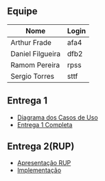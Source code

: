 ## Equipe

| Nome  | Login |
| ------------- | ------------- |
| Arthur Frade  | afa4  |
| Daniel Filgueira  | dfb2  |
| Ramom Pereira  | rpss  |
| Sergio Torres  | sttf  |


## Entrega 1

- [Diagrama dos Casos de Uso](https://github.com/SergioTTF/IF718/blob/master/Entrega1/librarium_useCaseDiagram.pdf)
- [Entrega 1 Completa](https://github.com/SergioTTF/IF718/blob/master/Entrega1/Entrega%201%20-%20Defini%C3%A7%C3%A3o%20das%20equipes%20e%20escopo%20do%20projeto.pdf)

## Entrega 2(RUP)

- [Apresentação RUP](https://github.com/SergioTTF/IF718/blob/master/Entrega2/Entrega%202%20(2%252F10).pdf)
- [Implementação](https://github.com/SergioTTF/IF718/tree/master/Implementacao/play-java-starter-example)
